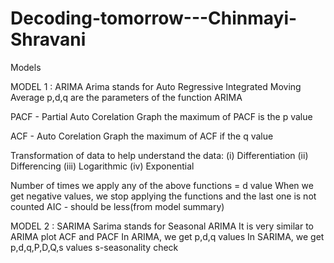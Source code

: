 # Decoding-tomorrow---Chinmayi-Shravani

Models

MODEL 1 : ARIMA
Arima stands for Auto Regressive Integrated Moving Average
p,d,q are the parameters of the function ARIMA 

PACF - Partial Auto Corelation Graph
the maximum of PACF is the p value

ACF - Auto Corelation Graph
the maximum of ACF if the q value 

Transformation of data to help understand the data:
(i) Differentiation 
(ii) Differencing 
(iii) Logarithmic 
(iv) Exponential 

Number of times we apply any of the above functions = d value 
When we get negative values, we stop applying the functions and the last one is not counted 
AIC - should be less(from model summary)

MODEL 2 : SARIMA 
Sarima stands for Seasonal ARIMA 
It is very similar to ARIMA 
plot ACF and PACF
In ARIMA, we get p,d,q values 
In SARIMA, we get p,d,q,P,D,Q,s values
s-seasonality check 
